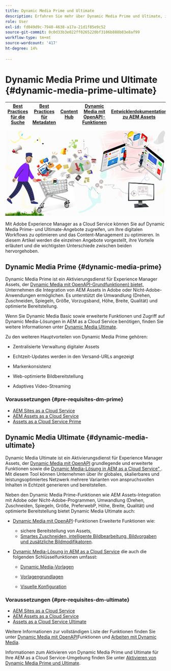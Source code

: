 ```yaml
---
title: Dynamic Media Prime und Ultimate
description: Erfahren Sie mehr über Dynamic Media Prime und Ultimate, ihre Vorteile und die Unterschiede zwischen den beiden.
role: User
exl-id: fd049d9c-7940-4638-a17a-21d1f85e9c52
source-git-commit: 0c0d33b3e022ff0265220bf3106b888b83e8af99
workflow-type: tm+mt
source-wordcount: '417'
ht-degree: 14%

---
```


# Dynamic Media Prime und Ultimate {#dynamic-media-prime-ultimate}

| [Best Practices für die Suche](/help/assets/search-best-practices.md) | [Best Practices für Metadaten](/help/assets/metadata-best-practices.md) | [Content Hub](/help/assets/product-overview.md) | [Dynamic Media mit OpenAPI-Funktionen](/help/assets/dynamic-media-open-apis-overview.md) | [Entwicklerdokumentation zu AEM Assets](https://developer.adobe.com/experience-cloud/experience-manager-apis/) |
| ------------- | --------------------------- |---------|----|-----|

![Dynamic Media-Banner](/help/assets/assets/dm-pnp-banner.png)

Mit Adobe Experience Manager as a Cloud Service können Sie auf Dynamic Media Prime- und Ultimate-Angebote zugreifen, um Ihre digitalen Workflows zu optimieren und das Content-Management zu optimieren. In diesem Artikel werden die einzelnen Angebote vorgestellt, ihre Vorteile erläutert und die wichtigsten Unterschiede zwischen beiden hervorgehoben.

## Dynamic Media Prime {#dynamic-media-prime}

Dynamic Media Prime ist ein Aktivierungsdienst für Experience Manager Assets, der [Dynamic Media mit OpenAPI-Grundfunktionen) bietet, ](/help/assets/dynamic-media-open-apis-overview.md) Unternehmen die Integration von AEM Assets in Adobe oder Nicht-Adobe-Anwendungen ermöglichen. Es unterstützt die Umwandlung (Drehen, Zuschneiden, Spiegeln, Größe, Vorzugsband, Höhe, Breite, Qualität) und optimierte Bereitstellung.

Wenn Sie Dynamic Media Basic sowie erweiterte Funktionen und Zugriff auf Dynamic Media-Lösungen in AEM as a Cloud Service benötigen, finden Sie weitere Informationen unter [Dynamic Media Ultimate](#dynamic-media-ultimate).

Zu den weiteren Hauptvorteilen von Dynamic Media Prime gehören:

* Zentralisierte Verwaltung digitaler Assets

* Echtzeit-Updates werden in den Versand-URLs angezeigt

* Markenkonsistenz

* Web-optimierte Bildbereitstellung

* Adaptives Video-Streaming

### Voraussetzungen {#pre-requisites-dm-prime}

* [AEM Sites as a Cloud Service](/help/sites-cloud/authoring/quick-start.md)
* [AEM Assets as a Cloud Service](/help/assets/overview.md)
* [Assets as a Cloud Service Prime](/help/assets/assets-prime.md)

## Dynamic Media Ultimate {#dynamic-media-ultimate}

Dynamic Media Ultimate ist ein Aktivierungsdienst für Experience Manager Assets, der [Dynamic Media mit OpenAPI](/help/assets/dynamic-media-open-apis-overview.md) grundlegende und erweiterte Funktionen sowie die [Dynamic Media-Lösung in AEM as a Cloud Service&quot; ](/help/assets/dynamic-media/dynamic-media.md). Mit diesem Tool können Unternehmen über ihr globales, skalierbares und leistungsoptimiertes Netzwerk mehrere Varianten von anspruchsvollen Inhalten in Echtzeit generieren und bereitstellen.

Neben den Dynamic Media Prime-Funktionen wie AEM Assets-Integration mit Adobe oder Nicht-Adobe-Programmen, Umwandlung (Drehen, Zuschneiden, Spiegeln, Größe, PreferwebP, Höhe, Breite, Qualität) und optimierte Bereitstellung bietet Dynamic Media Ultimate auch:

* [Dynamic Media mit OpenAPI](/help/assets/dynamic-media-open-apis-overview.md)-Funktionen Erweiterte Funktionen wie:

   * sichere Bereitstellung von Assets,
   * [Smartes Zuschneiden, intelligente Bildbearbeitung, Bildvorgaben und zusätzliche Bildmodifikatoren](https://adobe-aem-assets-delivery-advancemodifiers.redoc.ly/).

* [Dynamic Media-Lösung in AEM as a Cloud Service](/help/assets/dynamic-media/dynamic-media.md) die auch die folgenden Schlüsselfunktionen umfasst:

   * [Dynamic Media-Vorlagen](/help/assets/dynamic-media/dynamic-media-templates.md)

   * [Vorlagengrundlagen](https://experienceleague.adobe.com/en/docs/dynamic-media-classic/using/template-basics/quick-start-template-basics)

   * [Visuelle Konfiguration](https://experienceleague.adobe.com/en/docs/dynamic-media-classic/using/master-files/vignette-window-covering-cabinet-files)

### Voraussetzungen {#pre-requisites-dm-ultimate}

* [AEM Sites as a Cloud Service](/help/sites-cloud/authoring/quick-start.md)
* [AEM Assets as a Cloud Service](/help/assets/overview.md)
* [Assets as a Cloud Service Ultimate](/help/assets/assets-ultimate-overview.md)

Weitere Informationen zur vollständigen Liste der Funktionen finden Sie unter [Dynamic Media mit OpenAPI](/help/assets/dynamic-media-open-apis-overview.md)Funktionen und [Arbeiten mit Dynamic Media](/help/assets/dynamic-media/dynamic-media.md).

Informationen zum Aktivieren von Dynamic Media Prime und Ultimate für Ihre AEM as a Cloud Service-Umgebung finden Sie unter [Aktivieren von Dynamic Media Prime und Ultimate](/help/assets/dynamic-media/enable-dynamic-media-prime-and-ultimate.md).

